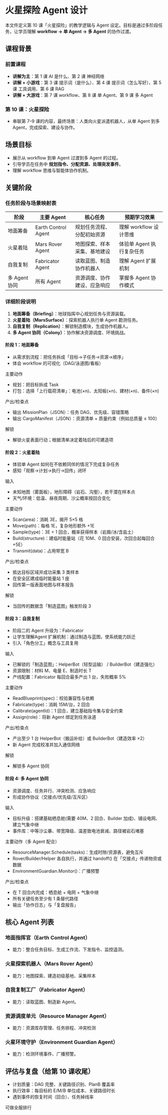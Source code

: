 
# 火星探险 Agent 设计

本文件定义第 10 课「火星探险」的教学逻辑与 Agent 设定。目标是通过多阶段任务，让学员理解 **workflow -> 单 Agent -> 多 Agent** 的协作过渡。

## 课程背景

### 前置课程
- **讲解为主**：第 1 课 AI 是什么、第 2 课 神经网络
- **讲解 + 小游戏**：第 3 课 提示词（是什么）、第 4 课 提示词（怎么写好）、第 5 课 工具调用、第 6 课 RAG
- **讲解 + 大游戏**：第 7 课 workflow、第 8 课 单 Agent、第 9 课 多 Agent

### 第 10 课：火星探险
- 串联第 7–9 课的内容，最终场景：人类向火星派遣机器人，从单 Agent 到多 Agent，完成探索、建设与协作。

## 场景目标
- 展示从 workflow 到单 Agent 过渡到多 Agent 的过程。
- 引导学员在任务中 **规划指令、分配资源、处理突发事件**。
- 理解 workflow 思维与智能体协作机制。

## 关键阶段

### 任务阶段与场景映射表
| 阶段 | 主要 Agent | 核心任务 | 预期学习效果 |
|------|------------|----------|--------------|
| 地面筹备 | Earth Control Agent | 规划任务流程、分配初始资源 | 理解 workflow 设计思维 |
| 火星着陆 | Mars Rover Agent | 地图探索、样本采集、基地建设 | 体验单 Agent 执行复杂任务 |
| 自我复制 | Fabricator Agent | 读取蓝图、制造协作机器人 | 理解 Agent 扩展机制 |
| 多 Agent 协同 | 所有 Agent | 资源调度、协作建设、应急响应 | 掌握多 Agent 协作模式 |

### 详细阶段说明
1. **地面筹备（Briefing）**：地球指挥中心规划任务与资源装载。
2. **火星着陆（MarsSurface）**：探索机器人执行单 Agent 勘测任务。
3. **自我复制（Replication）**：解锁制造模块，生成协作机器人。
4. **多 Agent 协同（Colony）**：协作解决资源调度、环境挑战。

#### 阶段 1：地面筹备

- 从需求到流程：把任务拆成「目标→子任务→资源→顺序」
- 体会 workflow 的可视化（DAG/泳道图/看板）

主要动作

- 规划：把目标拆成 Task
- 打包：选择「上行载荷清单」：电池(×n)、太阳板(×n)、建材(×n)、备件(×n)

产出/检查点

- 输出 MissionPlan（JSON）：任务 DAG、优先级、容错策略
- 输出 CargoManifest（JSON）：资源清单 + 质量约束（例如总质量 ≤ 100）

解锁

- 解锁火星表面行动；根据清单决定着陆后的可建造项

#### 阶段 2：火星着陆

- 体验单 Agent 如何在不依赖同伴的情况下完成复杂任务
- 感知「观察→计划→执行→回传」闭环

输入

- 未知地图（雾面板），地形障碍（岩石、沟壑），若干潜在样本点
- 天气/环境：低温、昼夜周期、沙尘概率按回合变化

主要动作

- Scan(area)：消耗 3E，揭开 5×5 格
- Move(path)：每格 1E，复杂地形额外 +1E
- Sample(type)：3E + 1 回合，概率获得样本（岩屑/冰/含盐土）
- Build(structure)：建临时能量站（花 10M、0 回合安装，次回合起每回合 +5E）
- Transmit(data)：占用带宽 B

产出/检查点

- 抵达目标区域并成功采集 3 类样本
- 在安全区建成临时能量站 1 座
- 回传第一版表面地图与样本报告

解锁

- 当回传的数据含「制造蓝图」触发阶段 3

#### 阶段 3：自我复制

- 阶段二的 Agent 升级为：Fabricator
- 让学生理解Agent 扩展机制：通过制造与蓝图，使系统能力跃迁
- 引入「角色分工」概念与工具复用

输入

- 已解锁的「制造蓝图」：HelperBot（轻型运输） / BuilderBot（建造强化）
- 资源限制：材料 M、电量 E、制造时长 T
- 产线配置：Fabricator 每回合最多产出 1 台，失败概率 5%

主要动作

- ReadBlueprint(spec)：校验兼容性与依赖
- Fabricate(type)：消耗 15M/台，2 回合
- Calibrate(agentId)：1 回合，建立基础指令集与安全约束
- Assign(role)：将新 Agent 绑定到任务泳道

产出/检查点

- 产出至少 1 台 HelperBot（搬运补给）或 BuilderBot（建造效率 ×2）
- 新 Agent 完成校准并加入通信网络

解锁

- 解锁多 Agent 协同

#### 阶段 4: 多 Agent 协同

- 资源调度、任务并行、冲突检测、应急响应
- 形成协作协议（交接点/优先级/互斥区）

输入

- 目标升级：搭建基础栖息舱(需要 40M、2 回合、Builder 加成)、铺设电网、建立气象中继
- 事件库：中等沙尘暴、带宽降级、温差致电池衰减、路径被岩石堵塞

主要动作（多 Agent 配合）

- ResourceManager.Schedule(tasks)：生成时隙/资源表，避免互斥
- Rover/Builder/Helper 各自执行，并通过 handoff() 在「交接点」传递物资或数据
- EnvironmentGuardian.Monitor()：广播预警

产出/检查点

- 在 T 回合内完成：栖息舱 + 电网 + 气象中继
- 所有关键任务至少有 1 条替代路径
- 输出「协作日志」与「复盘报告」


## 核心 Agent 列表

### 地面指挥官（Earth Control Agent）
  - 能力：整合任务目标、生成工作流、下发指令、监控遥测。

### 火星探索机器人（Mars Rover Agent）
  - 能力：地图探索、建造初级基地、采集样本

### 自我复制工厂（Fabricator Agent）
  - 能力：读取蓝图、制造新 Agent。

### 资源调度单元（Resource Manager Agent）
  - 能力：资源库存管理、任务排程、冲突检测

### 火星环境守护（Environment Guardian Agent）
  - 能力：检测环境事件、广播预警。

## 评估与复盘（给第 10 课收尾）

- 计划质量：DAG 完整、关键路径识别、PlanB 覆盖率
- 执行效率：每目标的 E/M/B 单位成本、关键路径时长
- 遇到事件的恢复时间（回合）、任务掉线率

可做全服排行